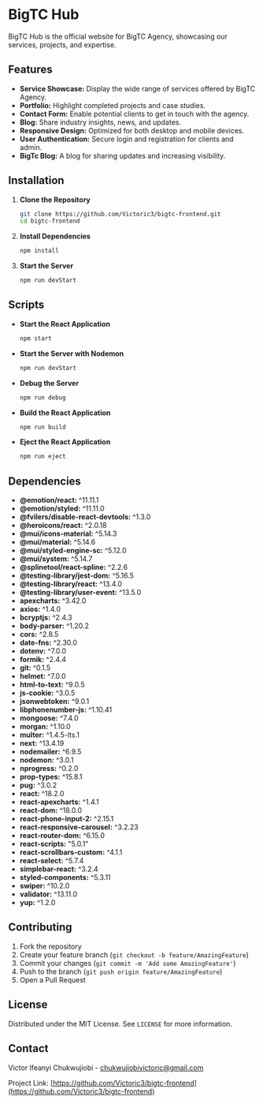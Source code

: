 # BigTC Hub

BigTC Hub is the official website for BigTC Agency, showcasing our services, projects, and expertise.

## Features

- **Service Showcase:** Display the wide range of services offered by BigTC Agency.
- **Portfolio:** Highlight completed projects and case studies.
- **Contact Form:** Enable potential clients to get in touch with the agency.
- **Blog:** Share industry insights, news, and updates.
- **Responsive Design:** Optimized for both desktop and mobile devices.
- **User Authentication:** Secure login and registration for clients and admin.
- **BigTc Blog:** A blog for sharing updates and increasing visibility.

## Installation

1. **Clone the Repository**

   ```sh
   git clone https://github.com/Victoric3/bigtc-frontend.git
   cd bigtc-frontend
   ```

2. **Install Dependencies**

   ```sh
   npm install
   ```

4. **Start the Server**

   ```sh
   npm run devStart
   ```

## Scripts

- **Start the React Application**

  ```sh
  npm start
  ```

- **Start the Server with Nodemon**

  ```sh
  npm run devStart
  ```

- **Debug the Server**

  ```sh
  npm run debug
  ```

- **Build the React Application**

  ```sh
  npm run build
  ```

- **Eject the React Application**

  ```sh
  npm run eject
  ```

## Dependencies

- **@emotion/react:** ^11.11.1
- **@emotion/styled:** ^11.11.0
- **@fvilers/disable-react-devtools:** ^1.3.0
- **@heroicons/react:** ^2.0.18
- **@mui/icons-material:** ^5.14.3
- **@mui/material:** ^5.14.6
- **@mui/styled-engine-sc:** ^5.12.0
- **@mui/system:** ^5.14.7
- **@splinetool/react-spline:** ^2.2.6
- **@testing-library/jest-dom:** ^5.16.5
- **@testing-library/react:** ^13.4.0
- **@testing-library/user-event:** ^13.5.0
- **apexcharts:** ^3.42.0
- **axios:** ^1.4.0
- **bcryptjs:** ^2.4.3
- **body-parser:** ^1.20.2
- **cors:** ^2.8.5
- **date-fns:** ^2.30.0
- **dotenv:** ^7.0.0
- **formik:** ^2.4.4
- **git:** ^0.1.5
- **helmet:** ^7.0.0
- **html-to-text:** ^9.0.5
- **js-cookie:** ^3.0.5
- **jsonwebtoken:** ^9.0.1
- **libphonenumber-js:** ^1.10.41
- **mongoose:** ^7.4.0
- **morgan:** ^1.10.0
- **multer:** ^1.4.5-lts.1
- **next:** ^13.4.19
- **nodemailer:** ^6.9.5
- **nodemon:** ^3.0.1
- **nprogress:** ^0.2.0
- **prop-types:** ^15.8.1
- **pug:** ^3.0.2
- **react:** ^18.2.0
- **react-apexcharts:** ^1.4.1
- **react-dom:** ^18.0.0
- **react-phone-input-2:** ^2.15.1
- **react-responsive-carousel:** ^3.2.23
- **react-router-dom:** ^6.15.0
- **react-scripts:** "5.0.1"
- **react-scrollbars-custom:** ^4.1.1
- **react-select:** ^5.7.4
- **simplebar-react:** ^3.2.4
- **styled-components:** ^5.3.11
- **swiper:** ^10.2.0
- **validator:** ^13.11.0
- **yup:** ^1.2.0

## Contributing

1. Fork the repository
2. Create your feature branch (`git checkout -b feature/AmazingFeature`)
3. Commit your changes (`git commit -m 'Add some AmazingFeature'`)
4. Push to the branch (`git push origin feature/AmazingFeature`)
5. Open a Pull Request

## License

Distributed under the MIT License. See `LICENSE` for more information.

## Contact

Victor Ifeanyi Chukwujiobi - chukwujiobivictoric@gmail.com

Project Link: [https://github.com/Victoric3/bigtc-frontend](https://github.com/Victoric3/bigtc-frontend)
